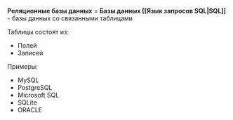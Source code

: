 **Реляционные базы данных** = **Базы данных [[Язык запросов SQL|SQL]]** - базы данных со связанными таблицами

Таблицы состоят из:
- Полей
- Записей

Примеры:
- MySQL
- PostgreSQL
- Microsoft SQL
- SQLite
- ORACLE